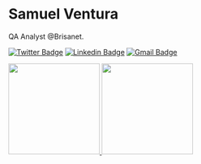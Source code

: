# Samuel Ventura

QA Analyst @Brisanet.

[![Twitter Badge](https://img.shields.io/badge/-@osamuelventura-3c1361?style=flat-square&labelColor=3c1361&logo=twitter&logoColor=white&link=https://twitter.com/osamuelventura)](https://twitter.com/osamuelventura)
[![Linkedin Badge](https://img.shields.io/badge/-Samuel%20Ventura-3c1361?style=flat-square&logo=Linkedin&logoColor=white&link=https://www.linkedin.com/in/samuel-ventura/)](https://www.linkedin.com/in/samuel-ventura/)
[![Gmail Badge](https://img.shields.io/badge/-samuelventura.contato@gmail.com-3c1361?style=flat-square&labelColor=3c1361&logo=gmail&logoColor=white&link=mailto:samuelventura.contato@gmail.com)](mailto:samuelventura.contato@gmail.com)

<div align="left">
  <a href="https://github.com/samuel-ventura">
  <img height="180em" src="https://github-readme-stats.vercel.app/api?username=samuel-ventura&show_icons=true&theme=dracula&include_all_commits=true&count_private=true"/>
  <img height="180em" src="https://github-readme-stats.vercel.app/api/top-langs/?username=samuel-ventura&langs_count=4&theme=dracula"/>
</div>  
